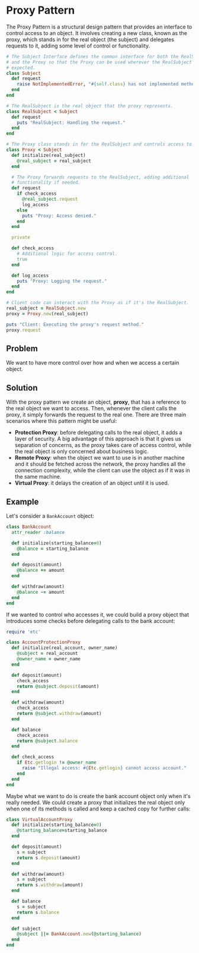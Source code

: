 # Proxy Pattern


The Proxy Pattern is a structural design pattern that provides an interface to control access to an object. It involves creating a new class, known as the proxy, which stands in for the real object (the subject) and delegates requests to it, adding some level of control or functionality. 


```ruby
# The Subject Interface defines the common interface for both the RealSubject
# and the Proxy so that the Proxy can be used wherever the RealSubject is
# expected.
class Subject
  def request
    raise NotImplementedError, "#{self.class} has not implemented method '#{__method__}'"
  end
end

# The RealSubject is the real object that the proxy represents.
class RealSubject < Subject
  def request
    puts "RealSubject: Handling the request."
  end
end

# The Proxy class stands in for the RealSubject and controls access to it.
class Proxy < Subject
  def initialize(real_subject)
    @real_subject = real_subject
  end

  # The Proxy forwards requests to the RealSubject, adding additional
  # functionality if needed.
  def request
    if check_access
      @real_subject.request
      log_access
    else
      puts "Proxy: Access denied."
    end
  end

  private

  def check_access
    # Additional logic for access control.
    true
  end

  def log_access
    puts "Proxy: Logging the request."
  end
end

# Client code can interact with the Proxy as if it's the RealSubject.
real_subject = RealSubject.new
proxy = Proxy.new(real_subject)

puts "Client: Executing the proxy's request method."
proxy.request


```


## Problem
We want to have more control over how and when we access a certain object.

## Solution
With the proxy pattern we create an object, **proxy**, that has a reference to the real object we want to access. Then, whenever the client calls the proxy, it simply forwards the request to the real one. There are three main scenarios where this pattern might be useful:
* **Protection Proxy**: before delegating calls to the real object, it adds a layer of security. A big advantage of this approach is that it gives us separation of concerns, as the proxy takes care of access control, while the real object is only concerned about business logic.
* **Remote Proxy**: when the object we want to use is in another machine and it should be fetched across the network, the proxy handles all the connection complexity, while the client can use the object as if it was in the same machine.
* **Virtual Proxy**: it delays the creation of an object until it is used.

## Example
Let's consider a `BankAccount` object:

```ruby
class BankAccount
  attr_reader :balance

  def initialize(starting_balance=0)
    @balance = starting_balance
  end

  def deposit(amount)
    @balance += amount
  end

  def withdraw(amount)
    @balance -= amount
  end
end
```

If we wanted to control who accesses it, we could build a proxy object that introduces some checks before delegating calls to the bank account:

```ruby
require 'etc'

class AccountProtectionProxy
  def initialize(real_account, owner_name)
    @subject = real_account
    @owner_name = owner_name
  end

  def deposit(amount)
    check_access
    return @subject.deposit(amount)
  end

  def withdraw(amount)
    check_access
    return @subject.withdraw(amount)
  end

  def balance
    check_access
    return @subject.balance
  end

  def check_access
    if Etc.getlogin != @owner_name
      raise "Illegal access: #{Etc.getlogin} cannot access account."
    end
  end
end
```

Maybe what we want to do is create the bank account object only when it's really needed. We could create a proxy that initializes the real object only when one of its methods is called and keep a cached copy for further calls:

```ruby
class VirtualAccountProxy
  def initialize(starting_balance=0)
    @starting_balance=starting_balance
  end

  def deposit(amount)
    s = subject
    return s.deposit(amount)
  end

  def withdraw(amount)
    s = subject
    return s.withdraw(amount)
  end

  def balance
    s = subject
    return s.balance
  end

  def subject
    @subject ||= BankAccount.new(@starting_balance)
  end
end
```

